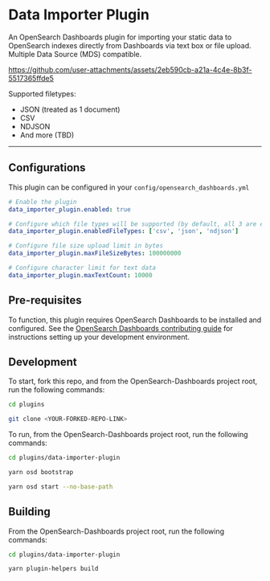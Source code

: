 # Data Importer Plugin

An OpenSearch Dashboards plugin for importing your static data to OpenSearch indexes directly from Dashboards via text box or file upload. Multiple Data Source (MDS) compatible.

https://github.com/user-attachments/assets/2eb590cb-a21a-4c4e-8b3f-5517365ffde5

Supported filetypes:

- JSON (treated as 1 document)
- CSV
- NDJSON
- And more (TBD)

---

## Configurations

This plugin can be configured in your `config/opensearch_dashboards.yml`

```yaml
# Enable the plugin
data_importer_plugin.enabled: true

# Configure which file types will be supported (by default, all 3 are enabled)
data_importer_plugin.enabledFileTypes: ['csv', 'json', 'ndjson']

# Configure file size upload limit in bytes
data_importer_plugin.maxFileSizeBytes: 100000000

# Configure character limit for text data
data_importer_plugin.maxTextCount: 10000
```

## Pre-requisites
To function, this plugin requires OpenSearch Dashboards to be installed and configured. See the [OpenSearch Dashboards contributing
guide](https://github.com/opensearch-project/OpenSearch-Dashboards/blob/main/CONTRIBUTING.md) for instructions
setting up your development environment.

## Development

To start, fork this repo, and from the OpenSearch-Dashboards project root, run the following commands:
```bash
cd plugins

git clone <YOUR-FORKED-REPO-LINK>
```

To run, from the OpenSearch-Dashboards project root, run the following commands:
```bash
cd plugins/data-importer-plugin

yarn osd bootstrap

yarn osd start --no-base-path
```

## Building

From the OpenSearch-Dashboards project root, run the following commands:
```bash
cd plugins/data-importer-plugin

yarn plugin-helpers build
```
